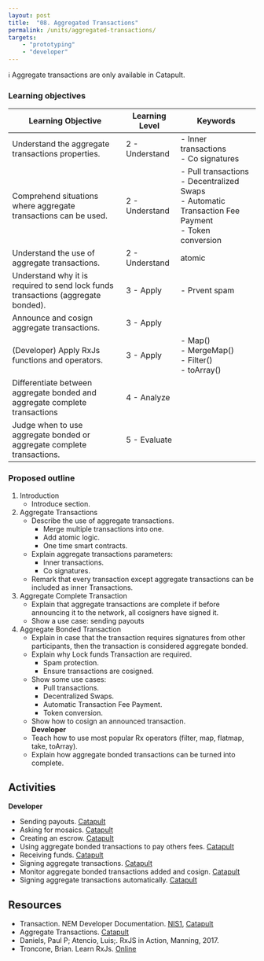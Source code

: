 ```yaml
---
layout: post
title:  "08. Aggregated Transactions"
permalink: /units/aggregated-transactions/
targets: 
    - "prototyping"
    - "developer"
---
```


  ℹ️ Aggregate transactions are only available in Catapult.

### Learning objectives

| Learning Objective | Learning Level | Keywords |
| --- | --- | --- |
| Understand the aggregate transactions  properties. | 2 - Understand | - Inner transactions <br> - Co signatures |
| Comprehend situations where aggregate transactions can be used. | 2 - Understand | - Pull transactions <br> - Decentralized Swaps <br> - Automatic Transaction Fee Payment <br> - Token conversion |
| Understand the use of aggregate transactions. | 2 - Understand | atomic |
| Understand why it is required to send lock funds transactions (aggregate bonded). | 3 - Apply | - Prvent spam  |
| Announce and cosign aggregate transactions.| 3 - Apply | |
| (Developer) Apply RxJs functions and operators. | 3 - Apply |  - Map() <br> - MergeMap() <br> - Filter() <br> - toArray() |
| Differentiate between aggregate bonded and aggregate complete transactions | 4 - Analyze | |
| Judge when to use aggregate bonded or aggregate complete transactions. | 5 - Evaluate |


### Proposed outline

1. Introduction
    * Introduce section.
2. Aggregate Transactions
    * Describe the use of aggregate transactions.
        - Merge multiple transactions into one.
        - Add atomic logic.
        - One time smart contracts.
    * Explain aggregate transactions parameters: 
        - Inner transactions.
        - Co signatures.
    * Remark that every transaction except aggregate transactions can be included as inner Transactions.
3. Aggregate Complete Transaction
    * Explain that aggregate transactions are complete if before announcing it to the network, all cosigners have signed it.
    * Show a use case: sending payouts
4. Aggregate Bonded Transaction
    * Explain in case that the transaction requires signatures from other participants, then the transaction is considered aggregate bonded.
    * Explain why Lock funds Transaction are required.
        - Spam protection.
        - Ensure transactions are cosigned.
    * Show some use cases:
        - Pull transactions.
        - Decentralized Swaps.
        - Automatic Transaction Fee Payment.
        - Token conversion.
    * Show how to cosign an announced transaction.
    <br>**Developer**
    * Teach how to use most popular Rx operators (filter, map, flatmap, take, toArray).
    * Explain how aggregate bonded transactions can be turned into complete.


## Activities

**Developer**                                                             
* Sending payouts. [Catapult](https://nemtech.github.io/guides/transaction/sending-payouts-with-aggregate-complete-transaction.html)
* Asking for mosaics. [Catapult](https://nemtech.github.io/guides/transaction/asking-for-mosaics-with-aggregate-bonded-transaction.html)
* Creating an escrow. [Catapult](https://nemtech.github.io/guides/transaction/creating-an-escrow-with-aggregate-bonded-transaction.html)
* Using aggregate bonded transactions to pay others fees. [Catapult](https://nemtech.github.io/guides/transaction/asking-for-mosaics-with-aggregate-bonded-transaction.html)
* Receiving funds. [Catapult](https://nemtech.github.io/guides/transaction/asking-for-mosaics-with-aggregate-bonded-transaction.html)
* Signing aggregate transactions. [Catapult](https://nemtech.github.io/guides/transaction/signing-announced-aggregate-bonded-transactions.html)
* Monitor aggregate bonded transactions added and cosign. [Catapult](https://nemtech.github.io/guides/blockchain.html#listening-new-blocks)
* Signing aggregate transactions automatically. [Catapult](https://nemtech.github.io/guides/transaction/signing-announced-aggregate-bonded-transactions-automatically.html)

## Resources

* Transaction. NEM Developer Documentation. [NIS1](http://docs.nem.io/en/transaction-components), [Catapult](https://nemtech.github.io/concepts/transaction.html)
* Aggregate Transactions. [Catapult](https://nemtech.github.io/concepts/transaction.html#aggregate-transaction)
* Daniels,  Paul P; Atencio, Luis;. RxJS in Action, Manning, 2017.                                                                  
* Troncone, Brian. Learn RxJs. [Online](https://www.learnrxjs.io)